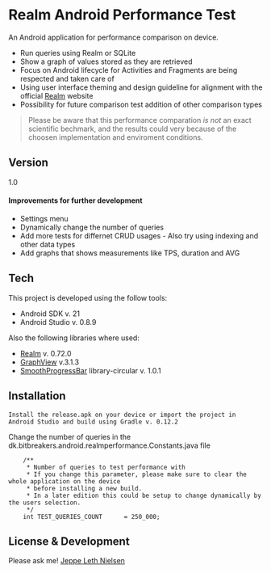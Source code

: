 Realm Android Performance Test
=========

An Android application for performance comparison on device.

  - Run queries using Realm or SQLite
  - Show a graph of values stored as they are retrieved
  - Focus on Android lifecycle for Activities and Fragments are being respected and taken care of
  - Using user interface theming and design guideline for alignment with the official [Realm] website
  - Possibility for future comparison test addition of other comparison types

> Please be aware that this performance comparation *is not* an exact scientific bechmark, 
> and the results could very because of the choosen implementation and enviroment conditions.

Version
----

1.0

#### Improvements for further development

* Settings menu
* Dynamically change the number of queries
* Add more tests for differnet CRUD usages - Also try using indexing and other data types
* Add graphs that shows measurements like TPS, duration and AVG


Tech
-----------

This project is developed using the follow tools:

* Android SDK v. 21
* Android Studio v. 0.8.9

Also the following libraries where used:

* [Realm] v. 0.72.0
* [GraphView] v.3.1.3
* [SmoothProgressBar] library-circular v. 1.0.1

Installation
--------------

``
Install the release.apk on your device or import the project in Android Studio and build using Gradle v. 0.12.2
``


Change the number of queries in the dk.bitbreakers.android.realmperformance.Constants.java file

```
    /**
     * Number of queries to test performance with
     * If you change this parameter, please make sure to clear the whole application on the device
     * before installing a new build.
     * In a later edition this could be setup to change dynamically by the users selection.
     */
    int TEST_QUERIES_COUNT      = 250_000;
```

License & Development
----

Please ask me!
[Jeppe Leth Nielsen]

[GraphView]:https://github.com/jjoe64/GraphView
[SmoothProgressBar]:https://github.com/castorflex/SmoothProgressBar
[Realm]:http://realm.io
[Jeppe Leth Nielsen]:mailto:jeppe.leth@gmail.com
